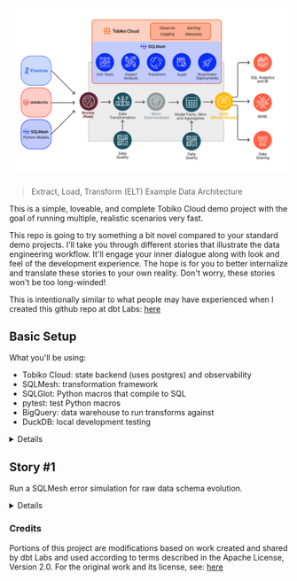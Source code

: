 <h2 align="center">

![](images/elt_diagram.png)

</h2>

> Extract, Load, Transform (ELT) Example Data Architecture

This is a simple, loveable, and complete Tobiko Cloud demo project with the goal of running multiple, realistic scenarios very fast. 

This repo is going to try something a bit novel compared to your standard demo projects. I'll take you through different stories that illustrate the data engineering workflow. It'll engage your inner dialogue along with look and feel of the development experience. The hope is for you to better internalize and translate these stories to your own reality. Don't worry, these stories won't be too long-winded!

This is intentionally similar to what people may have experienced when I created this github repo at dbt Labs: [here](https://github.com/dbt-labs/jaffle_shop_duckdb)


## Basic Setup

What you'll be using:

- Tobiko Cloud: state backend (uses postgres) and observability
- SQLMesh: transformation framework
- SQLGlot: Python macros that compile to SQL
- pytest: test Python macros
- BigQuery: data warehouse to run transforms against
- DuckDB: local development testing

<details>

**Setup your virtual environment for SQLMesh:**

```bash
git clone https://github.com/TobikoData/tobiko-cloud-demo.git # clone the repo
cd tobiko-cloud-demo # go to the root directory
make dev-install # virtual environment setup
```

**Setup your BigQuery Service Account:**

![service_account](./images/bigquery_service_account.png)

1. Create a service account following these instructions: [here](https://cloud.google.com/iam/docs/service-accounts-create)
2. Add permissions: `BigQuery Data Editor`, `BigQuery User`
3. Download the service account json file
4. Copy the contents of the service account file to your clipboard
5. Export the credentials as an environment variable in your terminal: 

`export GOOGLE_SQLMESH_CREDENTIALS=<your-service-account-key-contents>`

**Setup your Tobiko Cloud State Connection:**

1. Work with Tobiko to get your Tobiko Cloud Token and account url

```bash
# examples based on the image above
export TOBIKO_CLOUD_TOKEN=<TOBIKO_CLOUD_TOKEN>
```

```yaml
# config.yaml gateway example
gateways:
    tobiko_cloud:
        connection:
            type: bigquery
            method: service-account-json
            concurrent_tasks: 5
            register_comments: true
            keyfile_json: {{ env_var('GOOGLE_SQLMESH_CREDENTIALS') }}
            project: sqlmesh-public-demo # TODO: update this
        state_connection:
            type: cloud
            url: https://sqlmesh-prod-enterprise-public-demo-sefz6ezt4q-uc.a.run.app # TODO: replace this url with your own
            token: "{{ env_var('TOBIKO_CLOUD_TOKEN') }}"
```

**Verify SQLMesh can connect to BigQuery and Tobiko Cloud:**

```bash
sqlmesh info # print info about a SQLMesh project

# expected output
Models: 15
Macros: 1
Data warehouse connection succeeded
State backend connection succeeded
Test connection succeeded
```

</details>

## Story #1

Run a SQLMesh error simulation for raw data schema evolution.

<details>

```python
# run all these from the root directory

# rename a raw table column, the table should already exist
python demo_scripts/main.py rename-column --old event_name --new named_events

# expected output
# Original Schema:
#   event_id: STRING
#   event_name: STRING
#   event_timestamp: TIMESTAMP
#   user_id: STRING

# Column 'event_name' has been renamed to 'named_events' in table sqlmesh-public-demo.tcloud_raw_data.raw_events

# Updated Schema:
#   event_id: STRING
#   named_events: STRING
#   event_timestamp: TIMESTAMP
#   user_id: STRING

# run sqlmesh for the incremental_events.sql model
sqlmesh run --ignore-cron

# expected output
# google.api_core.exceptions.BadRequest: 400 GET https://bigquery.googleapis.com/bigquery/v2/projects/sqlmesh-public-demo/queries/0af1142b-cf71-4dc2-aa56-f60b09af777b?maxResults=0&location=US&prettyPrint=false: Unrecognized name: event_name; Did you mean event_id? at
# [1:254]

# Location: US
# Job ID: 0af1142b-cf71-4dc2-aa56-f60b09af777b

# look at the error within the Tobiko Cloud UI
# https://sqlmesh-prod-enterprise-public-demo-sefz6ezt4q-uc.a.run.app/observer/environments/prod/runs/8ee6076967e342409d321f8c644282fd

# fix the error
# this command defaults to fixing the error, so no need to add options
python demo_scripts/main.py rename-column

# expected output
# Original Schema:
#   event_id: STRING
#   named_events: STRING
#   event_timestamp: TIMESTAMP
#   user_id: STRING

# Column 'named_events' has been renamed to 'event_name' in table sqlmesh-public-demo.tcloud_raw_data.raw_events

# Updated Schema:
#   event_id: STRING
#   event_name: STRING
#   event_timestamp: TIMESTAMP
#   user_id: STRING

# rerun sqlmesh for the incremental_events.sql model
sqlmesh run --ignore-cron

# expected output
# [1/1] preview_sandbox.incremental_events_allow_partials evaluated in 7.76s
# [1/1] preview_sandbox.incremental_events evaluated in 13.76s
# Evaluating models ━━━━━━━━━━━━━━━━━━━━━━━━━━━━━━━━━━━━━━━━ 100.0% • 2/2 • 0:00:13                                                                                                                                                                                      

# All model batches have been executed successfully

# Run finished for environment 'prod'
```
</details>


### Credits

Portions of this project are modifications based on work created and shared by dbt Labs and used according to terms described in the Apache License, Version 2.0. For the original work and its license, see: [here](https://github.com/dbt-labs/jaffle_shop_duckdb?tab=Apache-2.0-1-ov-file#readme)
